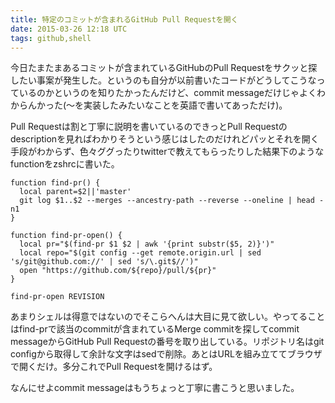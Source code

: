 ```yaml
---
title: 特定のコミットが含まれるGitHub Pull Requestを開く
date: 2015-03-26 12:18 UTC
tags: github,shell
---
```


今日たまたまあるコミットが含まれているGitHubのPull Requestをサクッと探したい事案が発生した。というのも自分が以前書いたコードがどうしてこうなっているのかというのを知りたかったんだけど、commit messageだけじゃよくわからんかった(〜を実装したみたいなことを英語で書いてあっただけ)。

Pull Requestは割と丁寧に説明を書いているのできっとPull Requestのdescriptionを見ればわかりそうという感じはしたのだけれどパッとそれを開く手段がわからず、色々ググったりtwitterで教えてもらったりした結果下のようなfunctionをzshrcに書いた。

```shell
function find-pr() {
  local parent=$2||'master'
  git log $1..$2 --merges --ancestry-path --reverse --oneline | head -n1
}

function find-pr-open() {
  local pr="$(find-pr $1 $2 | awk '{print substr($5, 2)}')"
  local repo="$(git config --get remote.origin.url | sed 's/git@github.com://' | sed 's/\.git$//')"
  open "https://github.com/${repo}/pull/${pr}"
}
```

```
find-pr-open REVISION
```

あまりシェルは得意ではないのでそこらへんは大目に見て欲しい。やってることはfind-prで該当のcommitが含まれているMerge commitを探してcommit messageからGitHub Pull Requestの番号を取り出している。リポジトリ名はgit configから取得して余計な文字はsedで削除。あとはURLを組み立ててブラウザで開くだけ。多分これでPull Requestを開けるはず。

なんにせよcommit messageはもうちょっと丁寧に書こうと思いました。
